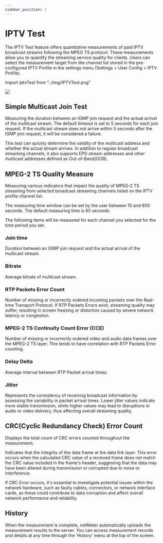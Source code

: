 ```yaml
---
sidebar_position: 1
---
```


# IPTV Test

The IPTV Test feature offers quantitative measurements of paid IPTV broadcast streams following the MPEG TS protocol. 
These measurements allow you to quantify the streaming service quality for clients. 
Users can select the measurement target from the channel list stored in the pre-configured IPTV Profile in the settings menu 
(Settings > User Config > IPTV Profile).

import iptvTest from "../img/IPTVTest.png"

<img src={iptvTest} style={{width:700}} />

## Simple Multicast Join Test

Measuring the duration between an IGMP join request and the actual arrival of the multicast stream. 
The default timeout is set to 5 seconds for each join request. If the multicast stream does not arrive within 5 seconds 
after the IGMP join request, it will be considered a failure.

This test can quickly determine the validity of the multicast address and whether the actual stream arrives. 
In addition to regular broadcast streaming channels, it also supports EPG stream addresses and other multicast addresses 
defined as Out-of-Band(OOB).

## MPEG-2 TS Quality Measure

Measuring various indicators that impact the quality of MPEG-2 TS streaming from selected broadcast streaming channels 
listed on the IPTV profile channel list.

The measuring time window can be set by the user between 10 and 600 seconds. The default measuring time is 60 seconds.

The following items will be measured for each channel you selected for the time period you set.

### Join time
Duration between an IGMP join request and the actual arrival of the multicast stream.
### Bitrate
Average bitrate of multicast stream.
### RTP Packets Error Count
Number of missing or incorrectly ordered incoming packets over the Real-time Transport Protocol. If RTP Packets Errors exist, streaming quality may suffer, resulting in screen freezing or distortion caused by severe network latency or congestion.
### MPEG-2 TS Continuity Count Error (CCE)
Number of missing or incorrectly ordered video and audio data frames over the MPEG-2 TS layer. This tends to have correlation with RTP Packets Error counting.
### Delay Delta
Average interval between RTP Packet arrival times.
### Jitter
Represents the consistency of receiving broadcast information by assessing the variability in packet arrival times. Lower jitter values indicate more stable transmission, while higher values may lead to disruptions in audio or video delivery, thus affecting overall streaming quality.

## CRC(Cyclic Redundancy Check) Error Count

Displays the total count of CRC errors counted throughout the measurement.

Indicates that the integrity of the data frame at the data link layer. This error occurs when the calculated CRC value of a received frame does not match the CRC value included in the frame's header, suggesting that the data may have been altered during transmission or corrupted due to noise or interference.

If CRC Error occurs, it's essential to investigate potential issues within the network hardware, such as faulty cables, connectors, or network interface cards, as these could contribute to data corruption and affect overall network performance and reliability.

## History

When the measurement is complete, netMeter automatically uploads the measurement results to the server. You can access measurement records and details at any time through the 'History' menu at the top of the screen.